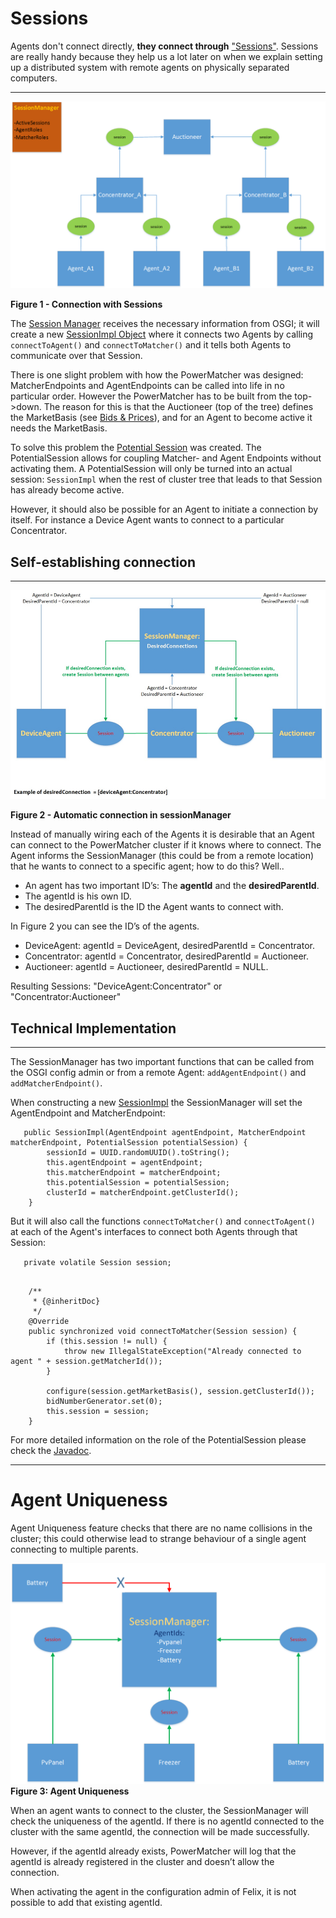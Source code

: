 # Sessions

Agents don't connect directly, **they connect through** ["Sessions"](https://github.com/flexiblepower/powermatcher/blob/master/net.powermatcher.api/src/net/powermatcher/api/Session.java). Sessions are really handy because they help us a lot later on  when we explain setting up a distributed system with remote agents on physically separated computers.
***

![](sessionManager.png)

**Figure 1 - Connection with Sessions**

The [Session Manager](https://github.com/flexiblepower/powermatcher/blob/master/net.powermatcher.runtime/src/net/powermatcher/runtime/SessionManager.java) receives the necessary information from OSGI; it will create a new [SessionImpl Object](https://github.com/flexiblepower/powermatcher/blob/master/net.powermatcher.runtime/src/net/powermatcher/runtime/SessionImpl.java) where it connects two Agents by calling `connectToAgent()` and `connectToMatcher()` and it tells both Agents to communicate over that Session. 

There is one slight problem with how the PowerMatcher was designed: MatcherEndpoints and AgentEndpoints can be called into life in no particular order. However the PowerMatcher has to be built from the top->down. The reason for this is that the Auctioneer (top of the tree) defines the MarketBasis (see [Bids & Prices](DataObjects.md)), and for an Agent to become active it needs the MarketBasis.

To solve this problem the [Potential Session](https://github.com/flexiblepower/powermatcher/blob/master/net.powermatcher.runtime/src/net/powermatcher/runtime/PotentialSession.java) was created. The PotentialSession allows for coupling Matcher- and Agent Endpoints without activating them. A PotentialSession will only be turned into an actual session: `SessionImpl` when the rest of cluster tree that leads to that Session has already become active.

However, it should also be possible for an Agent to initiate a connection by itself. For instance a Device Agent wants to connect to a particular Concentrator. 

## Self-establishing connection
---------------------------------
![](sessionmanagerConnections.png)

**Figure 2 - Automatic connection in sessionManager**

Instead of manually wiring each of the Agents it is desirable that an Agent can connect to the PowerMatcher cluster if it knows where to connect. The Agent informs the SessionManager (this could be from a remote location) that he wants to connect to a specific agent; how to do this? Well..

* An agent has two important ID’s: The **agentId** and the **desiredParentId**. 
* The agentId is his own ID.
* The desiredParentId is the ID the Agent wants to connect with.

In Figure 2 you can see the ID’s of the agents.

* DeviceAgent: 	agentId = DeviceAgent, desiredParentId = Concentrator.
* Concentrator:	agentId = Concentrator, desiredParentId = Auctioneer.
* Auctioneer:	agentId = Auctioneer, desiredParentId = NULL.

Resulting Sessions: "DeviceAgent:Concentrator"  or "Concentrator:Auctioneer"

## Technical Implementation
---------------------------------

The SessionManager has two important functions that can be called from the OSGI config admin or from a remote Agent: `addAgentEndpoint()` and `addMatcherEndpoint()`. 

When constructing a new [SessionImpl](https://github.com/flexiblepower/powermatcher/blob/master/net.powermatcher.runtime/src/net/powermatcher/runtime/SessionImpl.java) the SessionManager will set the AgentEndpoint and MatcherEndpoint:

```
   public SessionImpl(AgentEndpoint agentEndpoint, MatcherEndpoint matcherEndpoint, PotentialSession potentialSession) {
        sessionId = UUID.randomUUID().toString();
        this.agentEndpoint = agentEndpoint;
        this.matcherEndpoint = matcherEndpoint;
        this.potentialSession = potentialSession;
        clusterId = matcherEndpoint.getClusterId();
    }
```

But it will also call the functions `connectToMatcher()` and `connectToAgent()` at each of the Agent's interfaces to connect both Agents through that Session:

`    private volatile Session session;
`

```

    /**
     * {@inheritDoc}
     */
    @Override
    public synchronized void connectToMatcher(Session session) {
        if (this.session != null) {
            throw new IllegalStateException("Already connected to agent " + session.getMatcherId());
        }

        configure(session.getMarketBasis(), session.getClusterId());
        bidNumberGenerator.set(0);
        this.session = session;
    }

```

For more detailed information on the role of the PotentialSession please check the [Javadoc]().

---------------------------------

# Agent Uniqueness

Agent Uniqueness feature checks that there are no name collisions in the cluster; this could otherwise lead to strange behaviour of a single agent connecting to multiple parents. 

![UniqueAgentId](UniquenessAgents.png)
**Figure 3: Agent Uniqueness**

When an agent wants to connect to the cluster, the SessionManager will check the uniqueness of the agentId.
If there is no agentId connected to the cluster with the same agentId, the connection will be made successfully. 

However, if the agentId already exists, PowerMatcher will log that the agentId is already registered in the cluster and doesn’t allow the connection.

When activating the agent in the configuration admin of Felix, it is not possible to add that existing agentId.